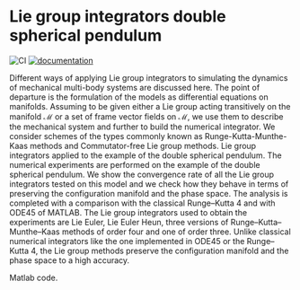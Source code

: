# Lie group integrators double spherical pendulum

![CI](https://github.com/THREAD-3-2/lie_group_integrators_double_spherical_pendulum/workflows/CI/badge.svg)
[![documentation](https://img.shields.io/badge/docs-passing-<COLOR>.svg)](https://THREAD-3-2.github.io/lie_group_integrators_double_spherical_pendulum/)

Different ways of applying Lie group integrators to simulating the dynamics of mechanical multi-body systems are discussed here.
The point of departure is the formulation of the models as differential equations on manifolds. Assuming to be given either a Lie group acting transitively on the manifold $\mathcal{M}$ or a set of frame vector fields on $\mathcal{M}$, we use them to describe the mechanical system and further to build the numerical integrator. We consider schemes of the types commonly known as Runge-Kutta-Munthe-Kaas methods and Commutator-free Lie group methods. 
Lie group integrators applied to the example of the double spherical pendulum. The numerical experiments are performed on the example of the double spherical pendulum. We show the convergence rate of all the Lie group integrators tested on this model and we check how they behave in terms of preserving the configuration manifold and the phase space. The analysis is completed with a comparison with the classical Runge–Kutta 4 and with ODE45 of MATLAB. The Lie group integrators used to obtain the experiments are Lie Euler, Lie Euler Heun, three versions of Runge–Kutta–Munthe–Kaas methods of order four and one of order three. Unlike classical numerical integrators like the one implemented in ODE45 or the Runge–Kutta 4, the Lie group methods preserve the configuration manifold and the phase space to a high accuracy.

Matlab code.
